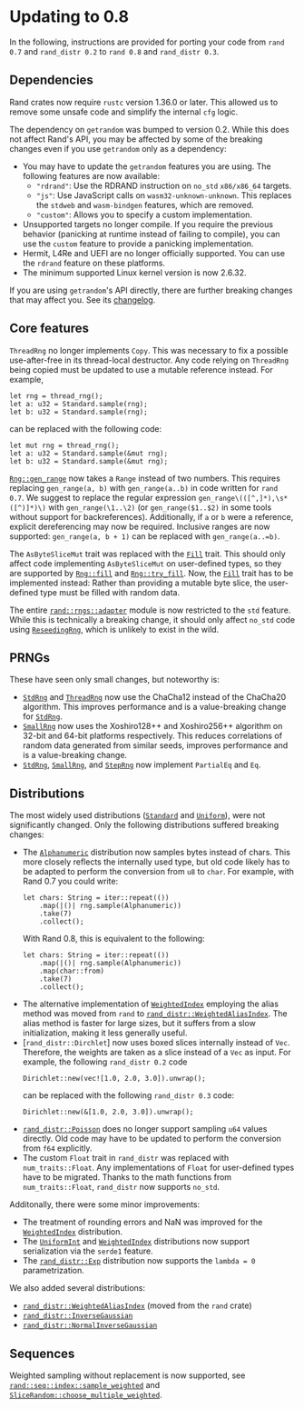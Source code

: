 # Updating to 0.8

In the following, instructions are provided for porting your code from
`rand 0.7` and `rand_distr 0.2` to `rand 0.8` and `rand_distr 0.3`.

## Dependencies

Rand crates now require `rustc` version 1.36.0 or later.
This allowed us to remove some unsafe code and simplify the internal `cfg` logic.

The dependency on `getrandom` was bumped to version 0.2. While this does not
affect Rand's API, you may be affected by some of the breaking changes even if
you use `getrandom` only as a dependency:

-    You may have to update the `getrandom` features you are using. The
     following features are now available:
     -   `"rdrand"`: Use the RDRAND instruction on `no_std` `x86/x86_64`
         targets.
     -   `"js"`: Use JavaScript calls on `wasm32-unknown-unknown`. This
         replaces the `stdweb` and `wasm-bindgen` features, which are
         removed.
     -   `"custom"`: Allows you to specify a custom implementation.
-   Unsupported targets no longer compile. If you require the previous behavior
    (panicking at runtime instead of failing to compile), you can use the
    `custom` feature to provide a panicking implementation.
-   Hermit, L4Re and UEFI are no longer officially supported. You can use the
    `rdrand` feature on these platforms.
-   The minimum supported Linux kernel version is now 2.6.32.

If you are using `getrandom`'s API directly, there are further breaking changes
that may affect you. See its
[changelog](https://github.com/rust-random/getrandom/blob/master/CHANGELOG.md#020---2020-09-10).


## Core features

`ThreadRng` no longer implements `Copy`. This was necessary to fix a possible
use-after-free in its thread-local destructor. Any code relying on `ThreadRng`
being copied must be updated to use a mutable reference instead. For example,
```
let rng = thread_rng();
let a: u32 = Standard.sample(rng);
let b: u32 = Standard.sample(rng);
```
can be replaced with the following code:
```
let mut rng = thread_rng();
let a: u32 = Standard.sample(&mut rng);
let b: u32 = Standard.sample(&mut rng);
```

[`Rng::gen_range`] now takes a `Range` instead of two numbers. This requires
replacing `gen_range(a, b)` with `gen_range(a..b)` in code written for `rand
0.7`. We suggest to replace the regular expression
`gen_range\(([^,]*),\s*([^)]*)\)` with `gen_range(\1..\2)` (or
`gen_range($1..$2)` in some tools without support for backreferences).
Additionally, if `a` or `b` were a reference, explicit dereferencing may now be
required. Inclusive ranges are now supported: `gen_range(a, b + 1)` can be
replaced with `gen_range(a..=b)`.

The `AsByteSliceMut` trait was replaced with the [`Fill`] trait. This should
only affect code implementing `AsByteSliceMut` on user-defined types, so they
are supported by [`Rng::fill`] and [`Rng::try_fill`]. Now, the [`Fill`] trait
has to be implemented instead: Rather than providing a mutable byte slice, the
user-defined type must be filled with random data.

The entire [`rand::rngs::adapter`] module is now restricted to the `std` feature.
While this is technically a breaking change, it should only affect `no_std` code
using [`ReseedingRng`], which is unlikely to exist in the wild.

## PRNGs

These have seen only small changes, but noteworthy is:

-   [`StdRng`] and [`ThreadRng`] now use the ChaCha12 instead of the ChaCha20
    algorithm. This improves performance and is a value-breaking change for
    [`StdRng`].
-   [`SmallRng`] now uses the Xoshiro128++ and Xoshiro256++ algorithm on 32-bit
    and 64-bit platforms respectively. This reduces correlations of random data
    generated from similar seeds, improves performance and is a value-breaking
    change.
-   [`StdRng`], [`SmallRng`], and [`StepRng`] now implement `PartialEq` and `Eq`.

## Distributions

The most widely used distributions ([`Standard`] and [`Uniform`]), were not
significantly changed. Only the following distributions suffered breaking
changes:

-   The [`Alphanumeric`] distribution now samples bytes instead of chars. This
    more closely reflects the internally used type, but old code likely has to
    be adapted to perform the conversion from `u8` to `char`. For example, with
    Rand 0.7 you could write:
    ```
    let chars: String = iter::repeat(())
        .map(|()| rng.sample(Alphanumeric))
        .take(7)
        .collect();
    ```
    With Rand 0.8, this is equivalent to the following:
    ```
    let chars: String = iter::repeat(())
        .map(|()| rng.sample(Alphanumeric))
        .map(char::from)
        .take(7)
        .collect();
    ```
-   The alternative implementation of [`WeightedIndex`] employing the alias
    method was moved from `rand` to [`rand_distr::WeightedAliasIndex`]. The
    alias method is faster for large sizes, but it suffers from a slow
    initialization, making it less generally useful.
-   [`rand_distr::Dirchlet`] now uses boxed slices internally instead of `Vec`.
    Therefore, the weights are taken as a slice instead of a `Vec` as input.
    For example, the following `rand_distr 0.2` code
    ```
    Dirichlet::new(vec![1.0, 2.0, 3.0]).unwrap();
    ```
    can be replaced with the following `rand_distr 0.3` code:
    ```
    Dirichlet::new(&[1.0, 2.0, 3.0]).unwrap();
    ```
-   [`rand_distr::Poisson`] does no longer support sampling `u64` values directly.
    Old code may have to be updated to perform the conversion from `f64`
    explicitly.
-   The custom `Float` trait in `rand_distr` was replaced with
    `num_traits::Float`. Any implementations of `Float` for user-defined types
    have to be migrated. Thanks to the math functions from `num_traits::Float`,
    `rand_distr` now supports `no_std`.

Additonally, there were some minor improvements:

-   The treatment of rounding errors and NaN was improved for the
    [`WeightedIndex`] distribution.
-   The [`UniformInt`] and [`WeightedIndex`] distributions now support serialization
    via the `serde1` feature.
-   The [`rand_distr::Exp`] distribution now supports the `lambda = 0` parametrization.

We also added several distributions:

-   [`rand_distr::WeightedAliasIndex`] (moved from the `rand` crate)
-   [`rand_distr::InverseGaussian`]
-   [`rand_distr::NormalInverseGaussian`]

## Sequences

Weighted sampling without replacement is now supported, see
[`rand::seq::index::sample_weighted`] and
[`SliceRandom::choose_multiple_weighted`].


[`Fill`]: ../rand/rand/trait.Fill.html
[`Rng::gen_range`]: ../rand/rand/trait.Rng.html#method.gen_range
[`Rng::fill`]: ../rand/rand/trait.Rng.html#method.fill
[`Rng::try_fill`]: ../rand/rand/trait.Rng.html#method.try_fill
[`SmallRng`]: ../rand/rand/rngs/struct.SmallRng.html
[`StdRng`]: ../rand/rand/rngs/struct.StdRng.html
[`StepRng`]: ../rand/rand/rngs/struct.StepRng.html
[`ThreadRng`]: ../rand/rand/rngs/struct.ThreadRng.html
[`ReseedingRng`]: ../rand/rand/rngs/adapter/struct.ReseedingRng.html
[`Standard`]: ../rand/rand/distributions/struct.Standard.html
[`Uniform`]: ../rand/rand/distributions/struct.Uniform.html
[`UniformInt`]: ../rand/rand/distributions/struct.UniformInt.html
[`Alphanumeric`]: ../rand/rand/distributions/struct.Alphanumeric.html
[`WeightedIndex`]: ../rand/rand/distributions/struct.WeightedIndex.html
[`rand::rngs::adapter`]: ../rand/rand/rngs/adapter/index.html
[`rand::seq::index::sample_weighted`]: ../rand/rand/seq/index/fn.sample_weighted.html
[`SliceRandom::choose_multiple_weighted`]: ../rand/rand/seq/trait.SliceRandom.html#method.choose_multiple_weighted
[`rand_distr::WeightedAliasIndex`]: ../rand/rand_distr/struct.WeightedAliasIndex.html
[`rand_distr::InverseGaussian`]: ../rand/rand_distr/struct.InverseGaussian.html
[`rand_distr::NormalInverseGaussian`]: ../rand/rand_distr/struct.NormalInverseGaussian.html
[`rand_distr::Dirichlet`]: ../rand/rand_distr/struct.Dirichlet.html
[`rand_distr::Poisson`]: ../rand/rand_distr/struct.Poisson.html
[`rand_distr::Exp`]: ../rand/rand_distr/struct.Exp.html
